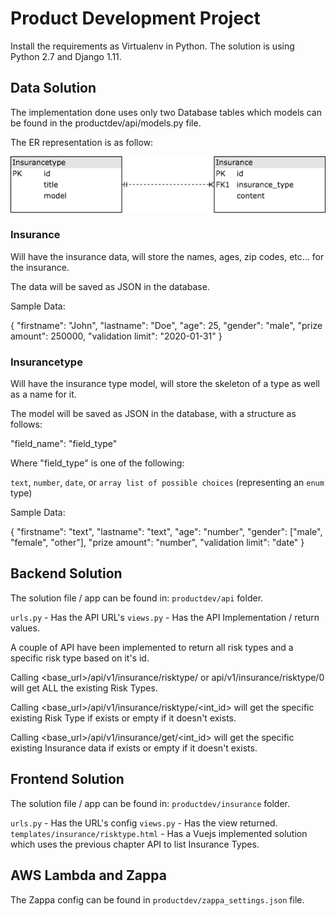 # Product Development Project

Install the requirements as Virtualenv in Python. The solution is using Python 2.7 and Django 1.11.

## Data Solution

The implementation done uses only two Database tables which models can be found in the productdev/api/models.py file.

The ER representation is as follow:

![alt text](https://raw.githubusercontent.com/hugoruivo/ProductDevelopmentProject/development/img/implemented.png)

### Insurance

Will have the insurance data, will store the names, ages, zip codes, etc... for the insurance.

The data will be saved as JSON in the database.

Sample Data:

{
    "firstname": "John",
    "lastname": "Doe",
    "age": 25,
    "gender": "male",
    "prize amount": 250000,
    "validation limit": "2020-01-31"
}

### Insurancetype

Will have the insurance type model, will store the skeleton of a type as well as a name for it.

The model will be saved as JSON in the database, with a structure as follows:

"field_name": "field_type"

Where "field_type" is one of the following:

`text`, `number`, `date`, or `array list of possible choices` (representing an `enum` type)

Sample Data:

{
    "firstname": "text",
    "lastname": "text",
    "age": "number",
    "gender": ["male", "female", "other"],
    "prize amount": "number",
    "validation limit": "date"
}

## Backend Solution

The solution file / app can be found in: `productdev/api` folder.

`urls.py` - Has the API URL's
`views.py` - Has the API Implementation / return values.

A couple of API have been implemented to return all risk types and a specific risk type based on it's id.

Calling <base_url>/api/v1/insurance/risktype/ or api/v1/insurance/risktype/0 will get ALL the existing Risk Types.

Calling <base_url>/api/v1/insurance/risktype/<int_id> will get the specific existing Risk Type if exists or empty if it doesn't exists.

Calling <base_url>/api/v1/insurance/get/<int_id> will get the specific existing Insurance data if exists or empty if it doesn't exists.


## Frontend Solution

The solution file / app can be found in: `productdev/insurance` folder.

`urls.py` - Has the URL's config
`views.py` - Has the view returned.
`templates/insurance/risktype.html` - Has a Vuejs implemented solution which uses the previous chapter API to list Insurance Types.

## AWS Lambda and Zappa

The Zappa config can be found in `productdev/zappa_settings.json` file.

